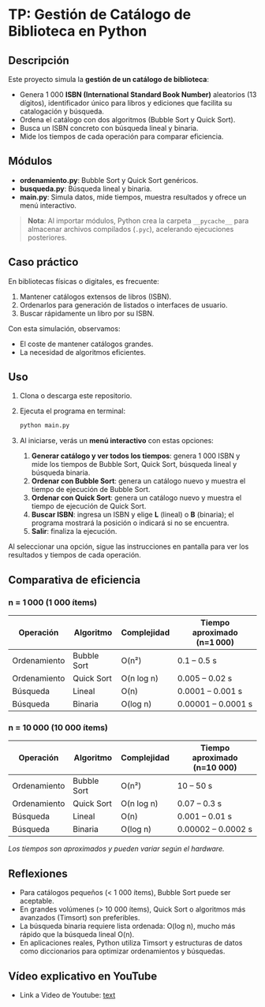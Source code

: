 # TP: Gestión de Catálogo de Biblioteca en Python

## Descripción

Este proyecto simula la **gestión de un catálogo de biblioteca**:

* Genera 1 000 **ISBN (International Standard Book Number)** aleatorios (13 dígitos), identificador único para libros y ediciones que facilita su catalogación y búsqueda.
* Ordena el catálogo con dos algoritmos (Bubble Sort y Quick Sort).
* Busca un ISBN concreto con búsqueda lineal y binaria.
* Mide los tiempos de cada operación para comparar eficiencia.

## Módulos

* **ordenamiento.py**: Bubble Sort y Quick Sort genéricos.
* **busqueda.py**: Búsqueda lineal y binaria.
* **main.py**: Simula datos, mide tiempos, muestra resultados y ofrece un menú interactivo.

> **Nota**: Al importar módulos, Python crea la carpeta `__pycache__` para almacenar archivos compilados (`.pyc`), acelerando ejecuciones posteriores.

## Caso práctico

En bibliotecas físicas o digitales, es frecuente:

1. Mantener catálogos extensos de libros (ISBN).
2. Ordenarlos para generación de listados o interfaces de usuario.
3. Buscar rápidamente un libro por su ISBN.

Con esta simulación, observamos:

* El coste de mantener catálogos grandes.
* La necesidad de algoritmos eficientes.

## Uso

1. Clona o descarga este repositorio.
2. Ejecuta el programa en terminal:

   ```bash
   python main.py
   ```
3. Al iniciarse, verás un **menú interactivo** con estas opciones:

   1. **Generar catálogo y ver todos los tiempos**: genera 1 000 ISBN y mide los tiempos de Bubble Sort, Quick Sort, búsqueda lineal y búsqueda binaria.
   2. **Ordenar con Bubble Sort**: genera un catálogo nuevo y muestra el tiempo de ejecución de Bubble Sort.
   3. **Ordenar con Quick Sort**: genera un catálogo nuevo y muestra el tiempo de ejecución de Quick Sort.
   4. **Buscar ISBN**: ingresa un ISBN y elige **L** (lineal) o **B** (binaria); el programa mostrará la posición o indicará si no se encuentra.
   5. **Salir**: finaliza la ejecución.

Al seleccionar una opción, sigue las instrucciones en pantalla para ver los resultados y tiempos de cada operación.

## Comparativa de eficiencia

### n = 1 000 (1 000 ítems)

| Operación    | Algoritmo   | Complejidad | Tiempo aproximado (n=1 000) |
| ------------ | ----------- | ----------- | --------------------------- |
| Ordenamiento | Bubble Sort | O(n²)       | 0.1 – 0.5 s                 |
| Ordenamiento | Quick Sort  | O(n log n)  | 0.005 – 0.02 s              |
| Búsqueda     | Lineal      | O(n)        | 0.0001 – 0.001 s            |
| Búsqueda     | Binaria     | O(log n)    | 0.00001 – 0.0001 s          |

### n = 10 000 (10 000 ítems)

| Operación    | Algoritmo   | Complejidad | Tiempo aproximado (n=10 000) |
| ------------ | ----------- | ----------- | ---------------------------- |
| Ordenamiento | Bubble Sort | O(n²)       | 10 – 50 s                    |
| Ordenamiento | Quick Sort  | O(n log n)  | 0.07 – 0.3 s                 |
| Búsqueda     | Lineal      | O(n)        | 0.001 – 0.01 s               |
| Búsqueda     | Binaria     | O(log n)    | 0.00002 – 0.0002 s           |

*Los tiempos son aproximados y pueden variar según el hardware.*

## Reflexiones

* Para catálogos pequeños (< 1 000 ítems), Bubble Sort puede ser aceptable.
* En grandes volúmenes (> 10 000 ítems), Quick Sort o algoritmos más avanzados (Timsort) son preferibles.
* La búsqueda binaria requiere lista ordenada: O(log n), mucho más rápido que la búsqueda lineal O(n).
* En aplicaciones reales, Python utiliza Timsort y estructuras de datos como diccionarios para optimizar ordenamientos y búsquedas.

## Vídeo explicativo en YouTube

* Link a Video de Youtube: [text](https://youtu.be/9PpeQaNeJnI)